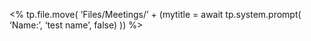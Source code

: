 <% tp.file.move( ‘Files/Meetings/’ + (mytitle = await tp.system.prompt( ‘Name:’, ‘test name’, false) )) %>